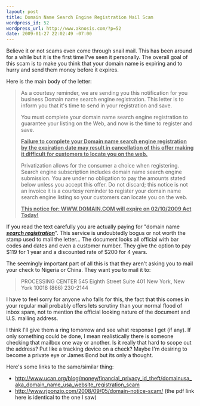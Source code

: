 ```yaml
--- 
layout: post
title: Domain Name Search Engine Registration Mail Scam
wordpress_id: 52
wordpress_url: http://www.aknosis.com/?p=52
date: 2009-01-27 22:02:49 -07:00
---
```

Believe it or not scams even come through snail mail. This has been around for a while but it is the first time I've seen it personally.  The overall goal of this scam is to make you think that your domain name is expiring and to hurry and send them money before it expires.

Here is the main body of the letter:
<blockquote>As a courtesy reminder, we are sending you this notification for you business Domain name search engine registration. This letter is to inform you that it's time to send in your registration and save.

You must complete your domain name search engine registration to guarantee your listing on the Web, and now is the time to register and save.

<span style="text-decoration: underline;"><strong>Failure to complete your Domain name search engine registration by the expiration date may result in cancellation of this offer making it difficult for customers to locate you on the web.</strong></span>

Privatization allows for the consumer a choice when registering. Search engine subscription includes domain name search engine submission. You are under no obligation to pay the amounts stated below unless you accept this offer. Do not discard; this notice is not an invoice it is a courtesy reminder to register your domain name search engine listing so your customers can locate you on the web.

<span style="text-decoration: underline;"><strong>This notice for: WWW.DOMAIN.COM will expire on 02/10/2009 Act Today!</strong></span></blockquote>
<!--more-->If you read the text carefully you are actually paying for "domain name <span style="text-decoration: underline;"><em><strong>search registration</strong></em></span>". This service is undoubtedly bogus or not worth the stamp used to mail the letter... The document looks all official with bar codes and dates and even a customer number. They give the option to pay $119 for 1 year and a discounted rate of $200 for 4 years.

The seemingly important part of all this is that they aren't asking you to mail your check to Nigeria or China. They want you to mail it to:
<blockquote>PROCESSING CENTER
545 Eighth Street
Suite 401
New York, New York 10018
(866) 230-2144</blockquote>
I have to feel sorry for anyone who falls for this, the fact that this comes in your regular mail probably offers lets <span id="query" class="query">scrutiny</span> than your normal flood of inbox spam, not to mention the official looking nature of the document and U.S. mailing address.

I think I'll give them a ring tomorrow and see what response I get (if any). If only something could be done, I mean realistically there is someone checking that mailbox one way or another. Is it really that hard to scope out the address? Put like a tracking device on a check? Maybe I'm desiring to become a private eye or James Bond but its only a thought.

Here's some links to the same/similar thing:
<ul>
	<li><a href="http://www.ucan.org/blog/money/financial_privacy_id_theft/domainusa_aka_domain_name_usa_website_registration_scam" target="_blank">http://www.ucan.org/blog/money/financial_privacy_id_theft/domainusa_aka_domain_name_usa_website_registration_scam</a></li>
	<li><a href="http://www.rjponzio.com/2008/09/05/domain-notice-scam/" target="_blank">http://www.rjponzio.com/2008/09/05/domain-notice-scam/</a> (the pdf link here is identical to the one I saw)</li>
</ul>
